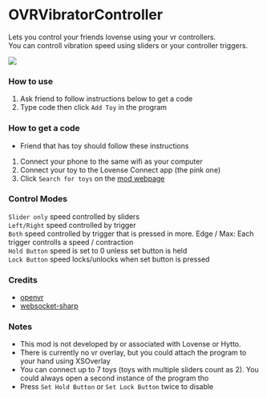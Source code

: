 # OVRVibratorController

Lets you control your friends lovense using your vr controllers.<br>
You can controll vibration speed using sliders or your controller triggers.<br>

![](https://i.ibb.co/wLsJzFg/Capture.png)

### How to use
1. Ask friend to follow instructions below to get a code
2. Type code then click `Add Toy` in the program

### How to get a code
* Friend that has toy should follow these instructions
1. Connect your phone to the same wifi as your computer
2. Connect your toy to the Lovense Connect app (the pink one)
3. Click `Search for toys` on the [mod webpage](https://remote.markstuff.net/)

### Control Modes
`Slider only` speed controlled by sliders<br>
`Left/Right` speed controlled by trigger<br>
`Both` speed controlled by trigger that is pressed in more. Edge / Max: Each trigger controlls a speed / contraction<br>
`Hold Button` speed is set to 0 unless set button is held<br>
`Lock Button` speed locks/unlocks when set button is pressed<br>

### Credits
* [openvr](https://github.com/ValveSoftware/openvr)
* [websocket-sharp](https://github.com/sta/websocket-sharp)

### Notes
* This mod is not developed by or associated with Lovense or Hytto.
* There is currently no vr overlay, but you could attach the program to your hand using XSOverlay
* You can connect up to 7 toys (toys with multiple sliders count as 2). You could always open a second instance of the program tho
* Press `Set Hold Button` or `Set Lock Button` twice to disable
